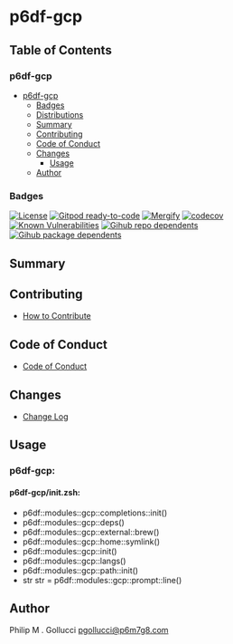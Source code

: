 # p6df-gcp

## Table of Contents


### p6df-gcp
- [p6df-gcp](#p6df-gcp)
  - [Badges](#badges)
  - [Distributions](#distributions)
  - [Summary](#summary)
  - [Contributing](#contributing)
  - [Code of Conduct](#code-of-conduct)
  - [Changes](#changes)
    - [Usage](#usage)
  - [Author](#author)

### Badges

[![License](https://img.shields.io/badge/License-Apache%202.0-yellowgreen.svg)](https://opensource.org/licenses/Apache-2.0)
[![Gitpod ready-to-code](https://img.shields.io/badge/Gitpod-ready--to--code-blue?logo=gitpod)](https://gitpod.io/#https://github.com/p6m7g8/p6df-gcp)
[![Mergify](https://img.shields.io/endpoint.svg?url=https://gh.mergify.io/badges/p6m7g8/p6df-gcp/&style=flat)](https://mergify.io)
[![codecov](https://codecov.io/gh/p6m7g8/p6df-gcp/branch/master/graph/badge.svg?token=14Yj1fZbew)](https://codecov.io/gh/p6m7g8/p6df-gcp)
[![Known Vulnerabilities](https://snyk.io/test/github/p6m7g8/p6df-gcp/badge.svg?targetFile=package.json)](https://snyk.io/test/github/p6m7g8/p6df-gcp?targetFile=package.json)
[![Gihub repo dependents](https://badgen.net/github/dependents-repo/p6m7g8/p6df-gcp)](https://github.com/p6m7g8/p6df-gcp/network/dependents?dependent_type=REPOSITORY)
[![Gihub package dependents](https://badgen.net/github/dependents-pkg/p6m7g8/p6df-gcp)](https://github.com/p6m7g8/p6df-gcp/network/dependents?dependent_type=PACKAGE)

## Summary

## Contributing

- [How to Contribute](CONTRIBUTING.md)

## Code of Conduct

- [Code of Conduct](https://github.com/p6m7g8/.github/blob/master/CODE_OF_CONDUCT.md)

## Changes

- [Change Log](CHANGELOG.md)

## Usage

### p6df-gcp:

#### p6df-gcp/init.zsh:

- p6df::modules::gcp::completions::init()
- p6df::modules::gcp::deps()
- p6df::modules::gcp::external::brew()
- p6df::modules::gcp::home::symlink()
- p6df::modules::gcp::init()
- p6df::modules::gcp::langs()
- p6df::modules::gcp::path::init()
- str str = p6df::modules::gcp::prompt::line()



## Author

Philip M . Gollucci <pgollucci@p6m7g8.com>
